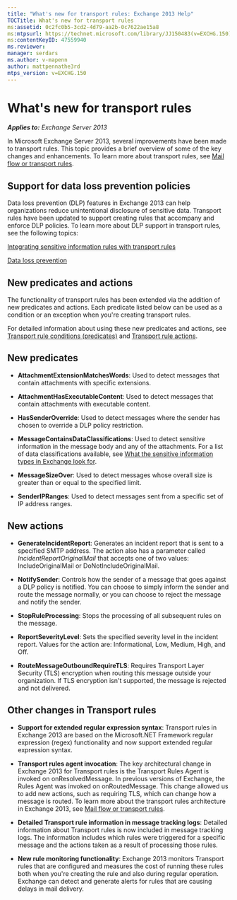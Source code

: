 ```yaml
---
title: "What's new for transport rules: Exchange 2013 Help"
TOCTitle: What's new for transport rules
ms:assetid: 0c2fc0b5-3cd2-4d79-aa2b-0c7622ae15a8
ms:mtpsurl: https://technet.microsoft.com/library/JJ150483(v=EXCHG.150)
ms:contentKeyID: 47559940
ms.reviewer: 
manager: serdars
ms.author: v-mapenn
author: mattpennathe3rd
mtps_version: v=EXCHG.150
---
```


# What's new for transport rules

_**Applies to:** Exchange Server 2013_

In Microsoft Exchange Server 2013, several improvements have been made to transport rules. This topic provides a brief overview of some of the key changes and enhancements. To learn more about transport rules, see [Mail flow or transport rules](mail-flow-rules-transport-rules-in-exchange-2013-exchange-2013-help.md).

## Support for data loss prevention policies

Data loss prevention (DLP) features in Exchange 2013 can help organizations reduce unintentional disclosure of sensitive data. Transport rules have been updated to support creating rules that accompany and enforce DLP policies. To learn more about DLP support in transport rules, see the following topics:

[Integrating sensitive information rules with transport rules](https://docs.microsoft.com/exchange/security-and-compliance/data-loss-prevention/integrate-sensitive-information-rules)

[Data loss prevention](https://docs.microsoft.com/exchange/security-and-compliance/data-loss-prevention/data-loss-prevention)

## New predicates and actions

The functionality of transport rules has been extended via the addition of new predicates and actions. Each predicate listed below can be used as a condition or an exception when you're creating transport rules.

For detailed information about using these new predicates and actions, see [Transport rule conditions (predicates)](mail-flow-rule-conditions-and-exceptions-predicates-in-exchange-2013-exchange-2013-help.md) and [Transport rule actions](mail-flow-rule-actions-in-exchange-2013-exchange-2013-help.md).

## New predicates

- **AttachmentExtensionMatchesWords**: Used to detect messages that contain attachments with specific extensions.

- **AttachmentHasExecutableContent**: Used to detect messages that contain attachments with executable content.

- **HasSenderOverride**: Used to detect messages where the sender has chosen to override a DLP policy restriction.

- **MessageContainsDataClassifications**: Used to detect sensitive information in the message body and any of the attachments. For a list of data classifications available, see [What the sensitive information types in Exchange look for](what-the-sensitive-information-types-in-exchange-look-for-exchange-online-help.md).

- **MessageSizeOver**: Used to detect messages whose overall size is greater than or equal to the specified limit.

- **SenderIPRanges**: Used to detect messages sent from a specific set of IP address ranges.

## New actions

- **GenerateIncidentReport**: Generates an incident report that is sent to a specified SMTP address. The action also has a parameter called *IncidentReportOriginalMail* that accepts one of two values: IncludeOriginalMail or DoNotIncludeOriginalMail.

- **NotifySender**: Controls how the sender of a message that goes against a DLP policy is notified. You can choose to simply inform the sender and route the message normally, or you can choose to reject the message and notify the sender.

- **StopRuleProcessing**: Stops the processing of all subsequent rules on the message.

- **ReportSeverityLevel**: Sets the specified severity level in the incident report. Values for the action are: Informational, Low, Medium, High, and Off.

- **RouteMessageOutboundRequireTLS**: Requires Transport Layer Security (TLS) encryption when routing this message outside your organization. If TLS encryption isn't supported, the message is rejected and not delivered.

## Other changes in Transport rules

  - **Support for extended regular expression syntax**: Transport rules in Exchange 2013 are based on the Microsoft.NET Framework regular expression (regex) functionality and now support extended regular expression syntax.

  - **Transport rules agent invocation**: The key architectural change in Exchange 2013 for Transport rules is the Transport Rules Agent is invoked on onResolvedMessage. In previous versions of Exchange, the Rules Agent was invoked on onRoutedMessage. This change allowed us to add new actions, such as requiring TLS, which can change how a message is routed. To learn more about the transport rules architecture in Exchange 2013, see [Mail flow or transport rules](mail-flow-rules-transport-rules-in-exchange-2013-exchange-2013-help.md).

  - **Detailed Transport rule information in message tracking logs**: Detailed information about Transport rules is now included in message tracking logs. The information includes which rules were triggered for a specific message and the actions taken as a result of processing those rules.

  - **New rule monitoring functionality**: Exchange 2013 monitors Transport rules that are configured and measures the cost of running these rules both when you're creating the rule and also during regular operation. Exchange can detect and generate alerts for rules that are causing delays in mail delivery.
